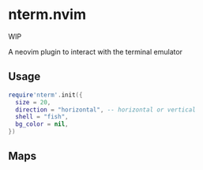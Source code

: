 # nterm.nvim

WIP

A neovim plugin to interact with the terminal emulator

## Usage

```lua
require'nterm'.init({
  size = 20,
  direction = "horizontal", -- horizontal or vertical
  shell = "fish",
  bg_color = nil,
})
```

## Maps
